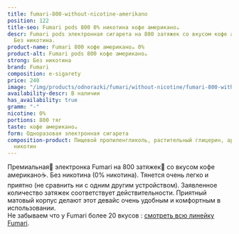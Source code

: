 ```yaml
---
title: fumari-800-without-nicotine-amerikano
position: 122
title-seo: Fumari pods 800 0% никотина кофе американо☕
descr: Fumari pods электронная сигарета на 800 затяжек со вкусом кофе американо☕.
  Без никотина.
product-name: Fumari 800 кофе американо☕ 0%
product-alt: Fumari pods 800 кофе американо☕
strong: Без никотина
brand: Fumari
composition: e-sigarety
price: 240
image: "/img/products/odnorazki/fumari/without-nicotine/fumari-800-without-nicotine-amerikano.png"
availability-descr: В наличии
has_availability: true
gramm: "-"
nicotine: 0%
portions: 800 тяг
taste: кофе американо☕
form: Одноразовая электронная сигарета
composition-product: Пищевой пропиленгликоль, растительный глицерин, ароматизатор,
  никотин
---
```


Премиальная🥇 электронка Fumari на 800 затяжек💨 со вкусом кофе американо☕. Без никотина (0% никотина). Тянется очень легко и приятно (не сравнить ни с одним другим устройством). Заявленное количество затяжек соответствует действительности. Приятный матовый корпус делают этот девайс очень удобным и комфортным в использовании.<br>
Не забываем что у Fumari более 20 вкусов : [смотреть всю линейку Fumari](/fumari).